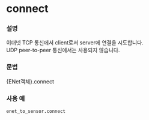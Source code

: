 ﻿# connect

### 설명

이더넷 TCP 통신에서 client로서 server에 연결을 시도합니다.  
UDP peer-to-peer 통신에서는 사용되지 않습니다.

### 문법

{ENet객체}.connect

### 사용 예

```python
enet_to_sensor.connect
```

